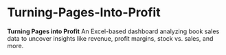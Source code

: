 # Turning-Pages-Into-Profit
**Turning Pages into Profit**   An Excel-based dashboard analyzing book sales data to uncover insights like revenue, profit margins, stock vs. sales, and more.
